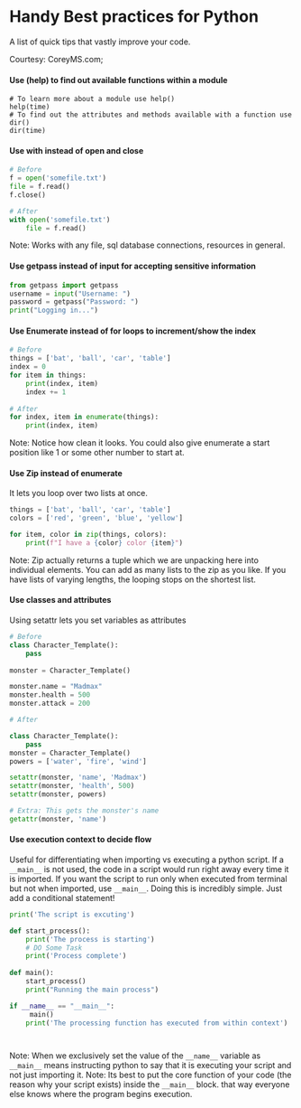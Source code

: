 # Handy Best practices for Python
A list of quick tips that vastly improve your code.

Courtesy: CoreyMS.com; 


#### Use (help) to find out available functions within a module
```
# To learn more about a module use help()
help(time)
# To find out the attributes and methods available with a function use dir()
dir(time)

```

#### Use with instead of open and close
```python
# Before
f = open('somefile.txt')
file = f.read()
f.close()

# After
with open('somefile.txt')
	file = f.read()
```
Note: Works with any file, sql database connections, resources in general.


#### Use getpass instead of input for accepting sensitive information
```python
from getpass import getpass
username = input("Username: ")
password = getpass("Password: ")
print("Logging in...")

```


#### Use Enumerate instead of for loops to increment/show the index
```python
# Before
things = ['bat', 'ball', 'car', 'table']
index = 0
for item in things:
	print(index, item)
	index += 1
	
# After 
for index, item in enumerate(things):
	print(index, item)
```
Note: Notice how clean it looks. You could also give enumerate a start position like 1 or some other number to start at.

#### Use Zip instead of enumerate
It lets you loop over two lists at once.
```python
things = ['bat', 'ball', 'car', 'table']
colors = ['red', 'green', 'blue', 'yellow']

for item, color in zip(things, colors):
	print(f"I have a {color} color {item}")
```
Note: Zip actually returns a tuple which we are unpacking here into individual elements. You can add as many lists to the zip as you like. If you have lists of varying lengths, the looping stops on the shortest list.


#### Use classes and attributes
Using setattr lets you set variables as attributes
```python
# Before
class Character_Template():
	pass
	
monster = Character_Template()

monster.name = "Madmax"
monster.health = 500
monster.attack = 200

# After

class Character_Template():
	pass
monster = Character_Template()
powers = ['water', 'fire', 'wind']

setattr(monster, 'name', 'Madmax')
setattr(monster, 'health', 500)
setattr(monster, powers)

# Extra: This gets the monster's name
getattr(monster, 'name')
```
 



#### Use  execution context to decide flow
Useful for differentiating when importing vs executing a python script.
If a `__main__` is not used, the code in a script would run right away every time it is imported.
If you want the script to run only when executed from terminal but not when imported, use `__main__`.
Doing this is incredibly simple. Just add a conditional statement!
```python
print('The script is excuting')

def start_process():
	print('The process is starting')
	# DO Some Task
	print('Process complete')
	
def main():
	start_process()
	print("Running the main process")

if __name__ == "__main__":
	 main()
	print('The processing function has executed from within context')




```
Note: 
When we exclusively set the value of the `__name__` variable as `__main__` means instructing python to say that it is executing your script and not just importing it.
Note: Its best to put the core function of your code (the reason why your script exists) inside the `__main__` block. that way everyone else knows where the program begins execution.





